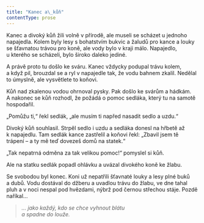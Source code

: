 ```yaml
---
title: "Kanec a\_kůň"
contentType: prose
---
```


Kanec a divoký kůň žili volně v přírodě, ale museli se scházet u jednoho napajedla. Kolem byly lesy s bohatstvím bukvic a žaludů pro kance a louky se šťavnatou trávou pro koně, ale vody bylo v kraji málo. Napajedlo, u kterého se scházeli, bylo široko daleko jediné.

A právě proto tu došlo ke sváru. Kanec vždycky podupal trávu kolem, a když pil, brouzdal se a ryl v napajedle tak, že vodu bahnem zkalil. Nedělal to úmyslně, ale vysvětlete to koňovi.

Kůň nad zkalenou vodou ohrnoval pysky. Pak došlo ke svárům a hádkám. A nakonec se kůň rozhodl, že požádá o pomoc sedláka, který tu na samotě hospodařil.

„Pomůžu ti,“ řekl sedlák, „ale musím ti napřed nasadit sedlo a uzdu.“

Divoký kůň souhlasil. Strpěl sedlo i uzdu a sedláka donesl na hřbetě až k napajedlu. Tam sedlák kance zastřelil a koňovi řekl: „Zbavil jsem tě trápení – a ty mě teď dovezeš domů na statek.“

„Tak nepatrná odměna za tak velikou pomoc!“ pomyslel si kůň.

Ale na statku sedlák popadl ohlávku a uvázal divokého koně ke žlabu.

Se svobodou byl konec. Koni už nepatřili šťavnaté louky a lesy plné buků a dubů. Vodu dostával do džberu a uvadlou trávu do žlabu, ve dne tahal pluh a v noci nespal pod hvězdami, nýbrž pod černou střechou stáje. Pozdě naříkal…

  

> _… jako každý, kdo se chce vyhnout blátu  
> a spadne do louže._
